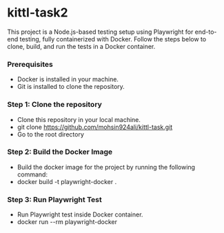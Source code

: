 # kittl-task2

This project is a Node.js-based testing setup using Playwright for end-to-end testing, fully containerized with Docker. Follow the steps below to clone, build, and run the tests in a Docker container.

### **Prerequisites**

- Docker is installed in your machine.
- Git is installed to clone the repository.

### **Step 1: Clone the repository**

- Clone this repository in your local machine.
- git clone https://github.com/mohsin924ali/kittl-task.git
- Go to the root directory

### **Step 2: Build the Docker Image**

- Build the docker image for the project by running the following command:
- docker build -t playwright-docker .

### **Step 3: Run Playwright Test**

- Run Playwright test inside Docker container.
- docker run --rm playwright-docker
